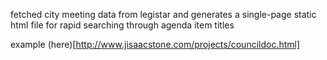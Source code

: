 fetched city meeting data from legistar and generates a single-page static html file for rapid searching through agenda item titles

example (here)[http://www.jisaacstone.com/projects/councildoc.html]
